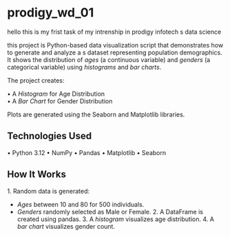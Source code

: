 # prodigy_wd_01

hello this is my frist task of my intrenship in prodigy infotech s data science 

this project is Python-based data visualization script that demonstrates how to generate and analyze a s dataset representing population demographics. It shows the distribution of *ages* (a continuous variable) and *genders* (a categorical variable) using *histograms* and *bar charts*.

The project creates:

•⁠  ⁠A *Histogram* for Age Distribution  
•⁠  ⁠A *Bar Chart* for Gender Distribution

Plots are generated using the Seaborn and Matplotlib libraries.

## Technologies Used

•⁠  ⁠Python 3.12
•⁠  ⁠NumPy
•⁠  ⁠Pandas
•⁠  ⁠Matplotlib
•⁠  ⁠Seaborn

## How It Works

1.⁠ ⁠Random data is generated:
   - *Ages* between 10 and 80 for 500 individuals.
   - *Genders* randomly selected as Male or Female.
2.⁠ ⁠A DataFrame is created using pandas.
3.⁠ ⁠A *histogram* visualizes age distribution.
4.⁠ ⁠A *bar chart* visualizes gender count.

